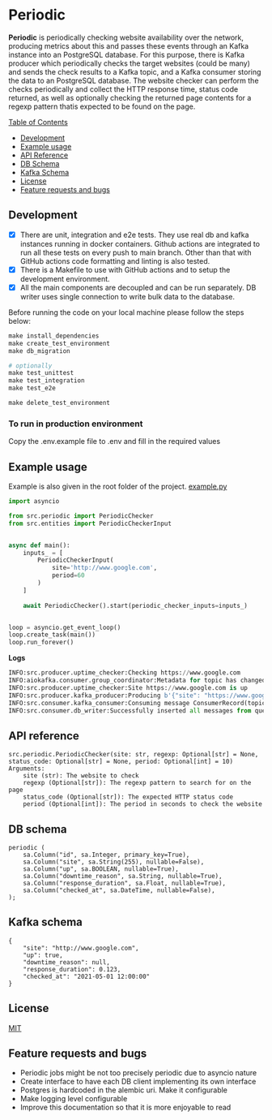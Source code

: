 # Periodic

**Periodic** is periodically checking website availability over the network, producing metrics about this and passes these events through an
Kafka instance into an PostgreSQL database. For this purpose, there is Kafka producer which periodically checks the target websites
(could be many) and sends the check results to a Kafka topic, and a Kafka consumer storing the data to an PostgreSQL database. 
The website checker can perform the checks periodically and collect the HTTP  response time, status code returned, as well as 
optionally checking the returned page contents for a regexp pattern thatis expected to be found on the page.

[Table of Contents](#table-of-contents)
 - [Development](#development)
 - [Example usage](#example-usage)
 - [API Reference](#api-reference)
 - [DB Schema](#db-schema)
 - [Kafka Schema](#kafka-schema)
 - [License](#license)
 - [Feature requests and bugs](#feature-requests-and-bugs)


<a name="quickstart"></a>
## Development
- [x] There are unit, integration and e2e tests. They use real db and kafka instances running in docker containers. Github actions are integrated to run all these tests on every push to main branch. Other than that with GitHub actions code formatting and linting is also tested. 
- [x] There is a Makefile to use with GitHub actions and to setup the development environment.
- [x] All the main components are decoupled and can be run separately. DB writer uses single connection to write bulk data to the database.

Before running the code on your local machine please follow the steps below:
```python
make install_dependencies
make create_test_environment
make db_migration

# optionally
make test_unittest
make test_integration
make test_e2e

make delete_test_environment
```

### To run in production environment
Copy the .env.example file to .env and fill in the required values

<a name="example-usage"></a>
## Example usage
Example is also given in the root folder of the project. [example.py](example.py)

```python
import asyncio

from src.periodic import PeriodicChecker
from src.entities import PeriodicCheckerInput


async def main():
    inputs_ = [
        PeriodicCheckerInput(
            site='http://www.google.com',
            period=60
        )
    ]
    
    await PeriodicChecker().start(periodic_checker_inputs=inputs_)


loop = asyncio.get_event_loop()
loop.create_task(main())
loop.run_forever()
```
**Logs**

```python
INFO:src.producer.uptime_checker:Checking https://www.google.com
INFO:aiokafka.consumer.group_coordinator:Metadata for topic has changed from {} to {'mytopic': 1}. 
INFO:src.producer.uptime_checker:Site https://www.google.com is up
INFO:src.producer.kafka_producer:Producing b'{"site": "https://www.google.com", "up": true, "downtime_reason": null, "response_duration": 0.37, "checked_at": "2022-12-27T21:24:09.922928"}' to mytopic
INFO:src.consumer.kafka_consumer:Consuming message ConsumerRecord(topic='mytopic', partition=0, offset=43, timestamp=1672176249923, timestamp_type=0, key=None, value=b'{"site": "https://www.google.com", "up": true, "downtime_reason": null, "response_duration": 0.37, "checked_at": "2022-12-27T21:24:09.922928"}', checksum=None, serialized_key_size=-1, serialized_value_size=142, headers=()) from Kafka
INFO:src.consumer.db_writer:Successfully inserted all messages from queue to DB
```

<a name="api-reference"></a>
## API reference
```text
src.periodic.PeriodicChecker(site: str, regexp: Optional[str] = None, status_code: Optional[str] = None, period: Optional[int] = 10)
Arguments:
    site (str): The website to check
    regexp (Optional[str]): The regexp pattern to search for on the page
    status_code (Optional[str]): The expected HTTP status code
    period (Optional[int]): The period in seconds to check the website
```

<a name="db-schema"></a>
## DB schema
```text
periodic (
    sa.Column("id", sa.Integer, primary_key=True),
    sa.Column("site", sa.String(255), nullable=False),
    sa.Column("up", sa.BOOLEAN, nullable=True),
    sa.Column("downtime_reason", sa.String, nullable=True),
    sa.Column("response_duration", sa.Float, nullable=True),
    sa.Column("checked_at", sa.DateTime, nullable=False),
);
```

<a name="kafka-schema"></a>
## Kafka schema
```text
{
    "site": "http://www.google.com",
    "up": true,
    "downtime_reason": null,
    "response_duration": 0.123,
    "checked_at": "2021-05-01 12:00:00"
}
```

## License
[MIT](https://choosealicense.com/licenses/mit/)


<a name="feature-requests-and-bugs"></a>
## Feature requests and bugs
- Periodic jobs might be not too precisely periodic due to asyncio nature
- Create interface to have each DB client implementing its own interface
- Postgres is hardcoded in the alembic uri. Make it configurable
- Make logging level configurable
- Improve this documentation so that it is more enjoyable to read

